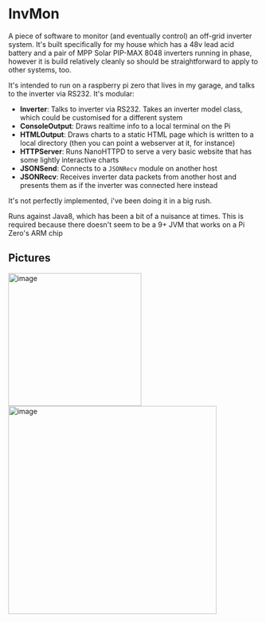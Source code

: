 # InvMon
A piece of software to monitor (and eventually control) an off-grid inverter system.  It's built specifically for my house which has a 48v lead acid battery and a pair of MPP Solar PIP-MAX 8048 inverters running in phase, however it is build relatively cleanly so should be straightforward to apply to other systems, too.

It's intended to run on a raspberry pi zero that lives in my garage, and talks to the inverter via RS232.  It's modular:

- **Inverter**: Talks to inverter via RS232.  Takes an inverter model class, which could be customised for a different system
- **ConsoleOutput**: Draws realtime info to a local terminal on the Pi
- **HTMLOutput**: Draws charts to a static HTML page which is written to a local directory (then you can point a webserver at it, for instance)
- **HTTPServer**: Runs NanoHTTPD to serve a very basic website that has some lightly interactive charts
- **JSONSend**: Connects to a `JSONRecv` module on another host
- **JSONRecv**: Receives inverter data packets from another host and presents them as if the inverter was connected here instead

It's not perfectly implemented, i've been doing it in a big rush.  

Runs against Java8, which has been a bit of a nuisance at times.  This is required because there doesn't seem to be a 9+ JVM that works on a Pi Zero's ARM chip

## Pictures
<img width="267" alt="image" src="https://user-images.githubusercontent.com/6278403/200788937-f9e8c9a8-c640-49dd-af00-deab42dc53db.png">
<img width="418" alt="image" src="https://user-images.githubusercontent.com/6278403/200789132-91a21c69-4792-457b-b816-5c524362296d.png">

